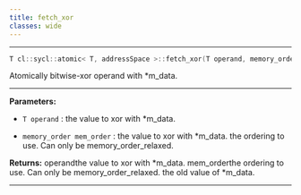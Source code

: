 ```yaml
---
title: fetch_xor
classes: wide
---
```



---

```cpp
T cl::sycl::atomic< T, addressSpace >::fetch_xor(T operand, memory_order mem_order=memory_order::relaxed)
```


Atomically bitwise-xor operand with *m_data. 


---
**Parameters:**

 - `T operand`
: the value to xor with *m_data. 

 - `memory_order mem_order`
: the value to xor with *m_data. the ordering to use. Can only be memory_order_relaxed. 

**Returns:** operandthe value to xor with *m_data. mem_orderthe ordering to use. Can only be memory_order_relaxed. the old value of *m_data. 

---
